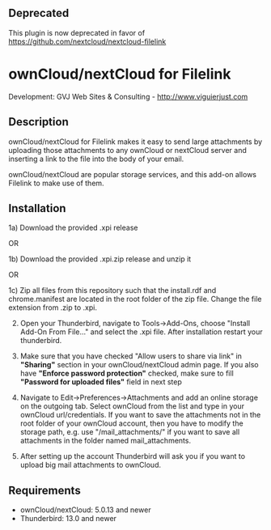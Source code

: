 ## Deprecated
This plugin is now deprecated in favor of https://github.com/nextcloud/nextcloud-filelink

# ownCloud/nextCloud for Filelink
Development: GVJ Web Sites & Consulting - http://www.viguierjust.com

## Description
ownCloud/nextCloud for Filelink makes it easy to send large attachments by uploading those attachments to any ownCloud or nextCloud server and inserting a link to the file into the body of your email.

ownCloud/nextCloud are popular storage services, and this add-on allows Filelink to make use of them.

## Installation
1a) Download the provided .xpi release

OR

1b) Download the provided .xpi.zip release and unzip it

OR

1c) Zip all files from this repository such that the install.rdf and chrome.manifest are located in the root folder of the zip file. Change the file extension from .zip to .xpi.

2) Open your Thunderbird, navigate to Tools->Add-Ons, choose "Install Add-On From File..." and select the .xpi file. After installation restart your thunderbird.

3) Make sure that you have checked "Allow users to share via link" in **"Sharing"** section in your ownCloud/nextCloud admin page. If you also have **"Enforce password protection"** checked, make sure to fill **"Password for uploaded files"** field in next step

4) Navigate to Edit->Preferences->Attachments and add an online storage on the outgoing tab. Select ownCloud from the list and type in your ownCloud url/credentials. If you want to save the attachments not in the root folder of your ownCloud account, then you have to modify the storage path, e.g. use "/mail_attachments/" if you want to save all attachments in the folder named mail_attachments.

5) After setting up the account Thunderbird will ask you if you want to upload big mail attachments to ownCloud.

## Requirements
* ownCloud/nextCloud: 5.0.13 and newer
* Thunderbird: 13.0 and newer
